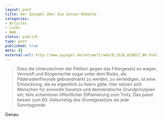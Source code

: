 ```yaml
---
layout: post
title: Der Spiegel über die Zensur-Debatte
categories:
- Articles
- Links
- Web
status: publish
type: post
published: true
meta: {}
external-url: http://www.spiegel.de/netzwelt/web/0,1518,628017,00.html
---
```

<blockquote>Dass die Unterzeichner der Petition gegen das Filtergesetz es wagen, Vernunft und Bürgerrechte sogar unter dem Risiko, als Päderastenfreunde gebrandmarkt zu werden, zu verteidigen, ist eine Entwicklung, die es eigentlich zu feiern gälte. Hier setzen sich Menschen für sinnvolle Gesetze und demokratische Grundprinzipien ein, teils schamloser öffentlicher Diffamierung zum Trotz. Das passt besser zum 60. Geburtstag des Grundgesetzes als jede Sonntagsrede.</blockquote>

Genau.
